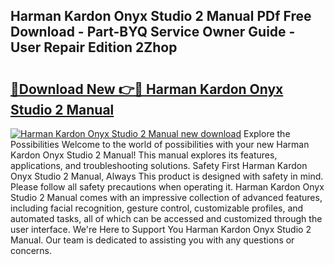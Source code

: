 ## Harman Kardon Onyx Studio 2 Manual PDf Free Download - Part-BYQ Service Owner Guide - User Repair Edition 2Zhop

# <h2><a href="http://bc36424.oget.top/?id=Harman+Kardon+Onyx+Studio+2+Manual">🔗Download New 👉🔴 Harman Kardon Onyx Studio 2 Manual</a></h2>

[![Harman Kardon Onyx Studio 2 Manual new download](https://i.imgur.com/5g1atiW.png)](http://bc36424.oget.top/?id=Harman+Kardon+Onyx+Studio+2+Manual)
Explore the Possibilities Welcome to the world of possibilities with your new Harman Kardon Onyx Studio 2 Manual! This manual explores its features, applications, and troubleshooting solutions. Safety First Harman Kardon Onyx Studio 2 Manual, Always This product is designed with safety in mind. Please follow all safety precautions when operating it. Harman Kardon Onyx Studio 2 Manual comes with an impressive collection of advanced features, including facial recognition, gesture control, customizable profiles, and automated tasks, all of which can be accessed and customized through the user interface. We're Here to Support You Harman Kardon Onyx Studio 2 Manual. Our team is dedicated to assisting you with any questions or concerns.
